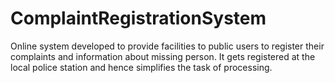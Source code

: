 ComplaintRegistrationSystem
===========================

Online system developed to provide facilities to public users to register their complaints and information about missing person. It gets registered at the local police station and hence simplifies the task of processing.
